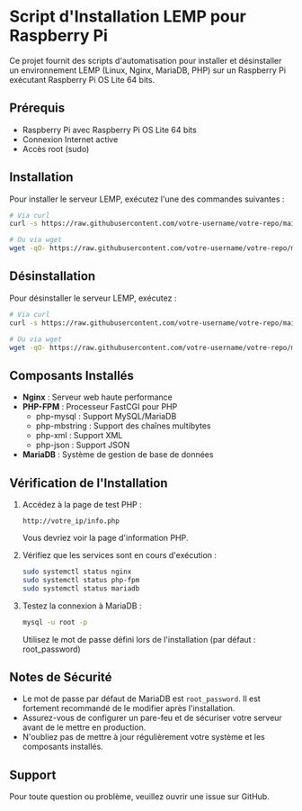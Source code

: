 # Script d'Installation LEMP pour Raspberry Pi

Ce projet fournit des scripts d'automatisation pour installer et désinstaller un environnement LEMP (Linux, Nginx, MariaDB, PHP) sur un Raspberry Pi exécutant Raspberry Pi OS Lite 64 bits.

## Prérequis

- Raspberry Pi avec Raspberry Pi OS Lite 64 bits
- Connexion Internet active
- Accès root (sudo)

## Installation

Pour installer le serveur LEMP, exécutez l'une des commandes suivantes :

```bash
# Via curl
curl -s https://raw.githubusercontent.com/votre-username/votre-repo/main/install-lemp-server.sh | sudo bash

# Ou via wget
wget -qO- https://raw.githubusercontent.com/votre-username/votre-repo/main/install-lemp-server.sh | sudo bash
```

## Désinstallation

Pour désinstaller le serveur LEMP, exécutez :

```bash
# Via curl
curl -s https://raw.githubusercontent.com/votre-username/votre-repo/main/uninstall-lemp-server.sh | sudo bash

# Ou via wget
wget -qO- https://raw.githubusercontent.com/votre-username/votre-repo/main/uninstall-lemp-server.sh | sudo bash
```

## Composants Installés

- **Nginx** : Serveur web haute performance
- **PHP-FPM** : Processeur FastCGI pour PHP
  - php-mysql : Support MySQL/MariaDB
  - php-mbstring : Support des chaînes multibytes
  - php-xml : Support XML
  - php-json : Support JSON
- **MariaDB** : Système de gestion de base de données

## Vérification de l'Installation

1. Accédez à la page de test PHP :
   ```
   http://votre_ip/info.php
   ```
   Vous devriez voir la page d'information PHP.

2. Vérifiez que les services sont en cours d'exécution :
   ```bash
   sudo systemctl status nginx
   sudo systemctl status php-fpm
   sudo systemctl status mariadb
   ```

3. Testez la connexion à MariaDB :
   ```bash
   mysql -u root -p
   ```
   Utilisez le mot de passe défini lors de l'installation (par défaut : root_password)

## Notes de Sécurité

- Le mot de passe par défaut de MariaDB est `root_password`. Il est fortement recommandé de le modifier après l'installation.
- Assurez-vous de configurer un pare-feu et de sécuriser votre serveur avant de le mettre en production.
- N'oubliez pas de mettre à jour régulièrement votre système et les composants installés.

## Support

Pour toute question ou problème, veuillez ouvrir une issue sur GitHub. 